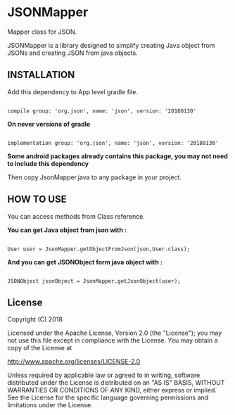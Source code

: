 # JSONMapper
Mapper class for JSON.

JSONMapper is a library designed to simplify creating Java object from JSONs and creating JSON from java objects.

## INSTALLATION

Add this dependency to App level gradle file.

```

compile group: 'org.json', name: 'json', version: '20180130'

```
**On never versions of gradle**

```

implementation group: 'org.json', name: 'json', version: '20180130'

```
**Some android packages already contains this package, you may not need to include this dependency**

Then copy JsonMapper.java to any package in your project.

## HOW TO USE

You can access methods from Class reference.

**You can get Java object from json with :** 

```

User user = JsonMapper.getObjectFromJson(json,User.class);

```

**And you can get JSONObject form java object with :**

```

JSONObject jsonObject = JsonMapper.getJsonObject(user);

```

## License

Copyright (C) 2018

Licensed under the Apache License, Version 2.0 (the "License");
you may not use this file except in compliance with the License.
You may obtain a copy of the License at

http://www.apache.org/licenses/LICENSE-2.0

Unless required by applicable law or agreed to in writing, software
distributed under the License is distributed on an "AS IS" BASIS,
WITHOUT WARRANTIES OR CONDITIONS OF ANY KIND, either express or implied.
See the License for the specific language governing permissions and
limitations under the License.

